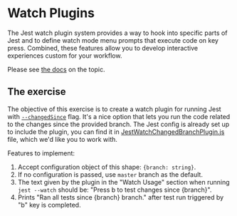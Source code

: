 # Watch Plugins

The Jest watch plugin system provides a way to hook into specific parts of Jest and to define watch mode menu prompts that execute code on key press. Combined, these features allow you to develop interactive experiences custom for your workflow.

Please see [the docs](https://jestjs.io/docs/en/watch-plugins) on the topic.

## The exercise

The objective of this exercise is to create a watch plugin for running Jest with [`--changedSince`](https://jestjs.io/docs/en/cli#changedsince) flag. It's a nice option that lets you run the code related to the changes since the provided branch. The Jest config is already set up to include the plugin, you can find it in [JestWatchChangedBranchPlugin.js](./JestWatchChangedBranchPlugin.js) file, which we'd like you to work with.

Features to implement:

1. Accept configuration object of this shape: `{branch: string}`.
1. If no configuration is passed, use `master` branch as the default.
1. The text given by the plugin in the "Watch Usage" section when running `jest --watch` should be: "Press b to test changes since {branch}".
1. Prints "Ran all tests since {branch} branch." after test run triggered by "b" key is completed.
